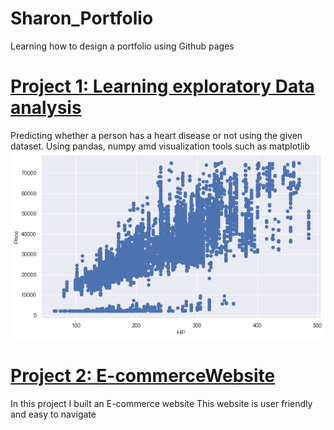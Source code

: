 # Sharon_Portfolio
Learning how to design a portfolio using Github pages
# [Project 1:  Learning exploratory Data analysis](https://github.com/ROSINA365/Exploratory-Data-Analysis-with-Python)
Predicting whether a person has a heart disease or not using the given dataset.
Using pandas, numpy amd visualization tools such as matplotlib
![](https://github.com/ROSINA365/Sharon_Portfolio/blob/main/Images/scatter%20plot.png)

# [Project 2: E-commerceWebsite](https://github.com/ROSINA365/E--commerce-Website)
In this project I built an E-commerce website
This website is user friendly and easy to navigate
